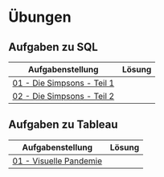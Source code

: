 # Übungen

## Aufgaben zu SQL

| Aufgabenstellung                                            | Lösung |
| ----------------------------------------------------------- | ------ |
| [01 - Die Simpsons - Teil 1](sql/01-die-simpsons-teil-1.md) |        |
| [02 - Die Simpsons - Teil 2](sql/02-die-simpsons-teil-2.md) |        |

## Aufgaben zu Tableau

| Aufgabenstellung                                                         | Lösung |
| ------------------------------------------------------------------------ | ------ |
| [01 - Visuelle Pandemie](../../tableau/uebungen/01-visuelle-pandemie.md) |        |
